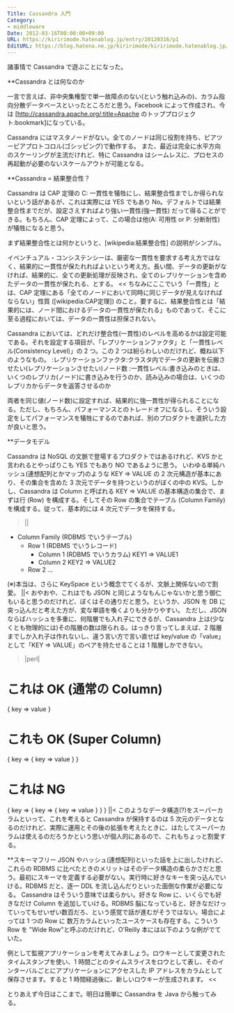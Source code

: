 ```yaml
---
Title: Cassandra 入門
Category:
- middleware
Date: 2012-03-16T00:00:00+09:00
URL: https://kiririmode.hatenablog.jp/entry/20120316/p1
EditURL: https://blog.hatena.ne.jp/kiririmode/kiririmode.hatenablog.jp/atom/entry/8454420450078210393
---
```


諸事情で Cassandra で遊ぶことになった。

**Cassandra とは何なのか

一言で言えば、非中央集権型で単一故障点のない(という触れ込みの)、カラム指向分散データベースといったところだと思う。Facebook によって作成され、今は [http://cassandra.apache.org/:title=Apache のトッププロジェクト:bookmark]になっている。

Cassandra にはマスタノードがない。全てのノードは同じ役割を持ち、ピアツーピアプロトコロル(ゴシッピング)で動作する。
また、最近は完全に水平方向のスケーリングが主流だけれど、特に Cassandra はシームレスに、プロセスの再起動が必要のないスケールアウトが可能となる。

**Cassandra = 結果整合性？

Cassandra は CAP 定理の C: 一貫性を犠牲にし、結果整合性までしか得られないという話があるが、これは実際には YES でもあり No。デフォルトでは結果整合性までだが、設定さえすればより強い一貫性(強一貫性) だって得ることができる。もちろん、CAP 定理によって、この場合は他(A: 可用性 or P: 分断耐性) が犠牲になると思う。

まず結果整合性とは何かというと、[wikipedia:結果整合性] の説明がシンプル。
>>
イベンチュアル・コンシステンシーは、厳密な一貫性を要求する考え方ではなく、結果的に一貫性が保たれればよいという考え方。長い間、データの更新がなければ、結果的に、全ての更新処理が反映され、全てのレプリケーションを含めたデータの一貫性が保たれる、とする。
<<
ちなみにここでいう「一貫性」とは、CAP 定理にある「全てのノードにおいて同時に同じデータが見えなければならない」性質 ([wikipedia:CAP定理]) のこと。要するに、結果整合性とは「結果的には、ノード間におけるデータの一貫性が保たれる」ものであって、そこに至る過程においては、データの一貫性は担保されない。

Cassandra においては、どれだけ整合性(一貫性)のレベルを高めるかは設定可能である。それを設定する項目が、「レプリケーションファクタ」と「一貫性レベル(Consistency Level)」の 2 つ。この 2 つは紛らわしいのだけれど、概ね以下のようなもの。
:レプリケーションファクタ:クラスタ内でデータの更新を伝搬させたい(レプリケーションさせたい)ノード数
:一貫性レベル:書き込みのときは、いくつのレプリカ(ノード)に書き込みを行うのか、読み込みの場合は、いくつのレプリカからデータを返答させるのか

両者を同じ値(ノード数)に設定すれば、結果的に強一貫性が得られることになる。ただし、もちろん、パフォーマンスとのトレードオフになるし、そういう設定をしてパフォーマンスを犠牲にするのであれば、別のプロダクトを選択した方が良いと思う。

**データモデル

Cassandra は NoSQL の文脈で登場するプロダクトではあるけれど、KVS かと言われるとやっぱりこも YES でもあり NO であるように思う。
いわゆる単純ハッシュ(連想配列とかマップ)のような KEY => VALUE の 2 次元構造が基本にあり、その集合を含めた 3 次元でデータを持つというのがぼくの中の KVS。しかし、Cassandra は Column と呼ばれる KEY => VALUE の基本構造の集合で、まずは行 (Row) を構成する。そしてその Row の集合でテーブル (Column Family) を構成する。従って、基本的には 4 次元でデータを保持する。
>||
+ Column Family (RDBMS でいうテーブル)
  + Row 1 (RDBMS でいうレコード)
    - Column 1 (RDBMS でいうカラム)
      KEY1 => VALUE1
    - Column 2
      KEY2 => VALUE2
  + Row 2
    ...

(※)本当は、さらに KeySpace という概念でてくるが、文脈上関係ないので割愛。
||<
おやおや、これはでも JSON と同じようなもんじゃないかと思う御仁もいると思うのだけれど、ぼくはその通りだと思う。というか、JSON を DB に突っ込んだと考えた方が、変な単語を喚くよりも分かりやすい。
ただし、JSON ならばハッシュを多重に、何階層でも入れ子にできるが、Cassandra 上は(少なくとも物理的には)その階層の数は限られる。はっきり言ってしまえば、2 階層までしか入れ子は作れないし、違う言い方で言い直せば key/value の「value」として「KEY => VALUE」のペアを持たせることは 1 階層しかできない。
>|perl|
# これは OK (通常の Column)
{
  key => value
}

# これも OK (Super Column)
{
  key => {
    key => value
  }
}

# これは NG
{
  key => {
    key => {
      key => value
    }
  }
}
||<
このようなデータ構造(?)をスーパーカラムといって、これを考えると Cassandra が保持するのは 5 次元のデータとなるのだけれど、実際に運用とその後の拡張を考えたときに、はたしてスーパーカラムは使えるのだろうかという思いが個人的にあるので、これもちょっと割愛する。

**スキーマフリー
JSON やハッシュ(連想配列)といった話を上に出したけれど、これらの RDBMS に比べたときのメリットはそのデータ構造の柔らかさだと思う。最初にスキーマを定義する必要がない。実行時に好きなキーを突っ込んでいける。RDBMS だと、逐一 DDL を流し込んだりといった面倒な作業が必要になる。
Cassandra はそういう意味では柔らかい。好きな Row に、いくらでも好きなだけ Column を追加していける。RDBMS 脳になっていると、好きなだけっていってもせいぜい数百だろ、という感覚で話が進むがそうではない。場合によっては 1 つの Row に 数万カラムといったユースケースも存在する。こういう Row を "Wide Row"と呼ぶのだけれど、O'Reilly 本には以下のような例がでていた。
>>
例として監視アプリケーションを考えてみましょう。ロウキーとして変更されたタイムスタンプを使い、1 時間ごとのタイムスライスをロウとして表し、そのインターバルごとにアプリケーションにアクセスした IP アドレスをカラムとして保存させます。すると 1 時間経過後に、新しいロウキーが生成されます。
<<

とりあえず今日はここまで。明日は簡単に Cassandra を Java から触ってみる。
